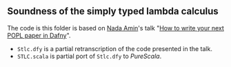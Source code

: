 
## Soundness of the simply typed lambda calculus

The code is this folder is based on [Nada Amin](http://lampwww.epfl.ch/~amin/cv/)'s talk "[How to write your next POPL paper in Dafny](https://www.microsoft.com/en-us/research/video/how-to-write-your-next-popl-paper-in-dafny/)".

- `Stlc.dfy` is a partial retranscription of the code presented in the talk.
- `STLC.scala` is partial port of `Stlc.dfy` to *PureScala*.

